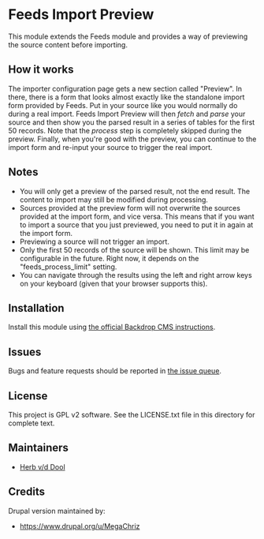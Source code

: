 # Feeds Import Preview

This module extends the Feeds module and provides a way of previewing the source
content before importing.

## How it works

The importer configuration page gets a new section called "Preview". In there,
there is a form that looks almost exactly like the standalone import form
provided by Feeds. Put in your source like you would normally do during a real
import.
Feeds Import Preview will then *fetch* and *parse* your source and then show you
the parsed result in a series of tables for the first 50 records. Note that the
*process* step is completely skipped during the preview.
Finally, when you're good with the preview, you can continue to the import form
and re-input your source to trigger the real import.

## Notes

* You will only get a preview of the parsed result, not the end result. The
  content to import may still be modified during processing.
* Sources provided at the preview form will not overwrite the sources provided
  at the import form, and vice versa. This means that if you want to import a
  source that you just previewed, you need to put it in again at the import
  form.
* Previewing a source will not trigger an import.
* Only the first 50 records of the source will be shown. This limit may be
  configurable in the future. Right now, it depends on the "feeds_process_limit"
  setting.
* You can navigate through the results using the left and right arrow keys on
  your keyboard (given that your browser supports this).

## Installation

Install this module using [the official Backdrop CMS instructions](https://docs.backdropcms.org/documentation/extend-with-modules).

## Issues

Bugs and feature requests should be reported in [the issue queue](https://github.com/backdrop-contrib/feedspreview/issues).

## License

This project is GPL v2 software. See the LICENSE.txt file in this directory for complete text.

## Maintainers

* [Herb v/d Dool](https://github.com/herbdool)

## Credits

Drupal version maintained by:

* <https://www.drupal.org/u/MegaChriz>
